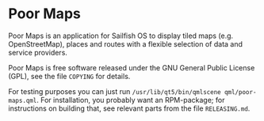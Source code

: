 Poor Maps
=========

Poor Maps is an application for Sailfish OS to display tiled maps (e.g.
OpenStreetMap), places and routes with a flexible selection of data and
service providers.

Poor Maps is free software released under the GNU General Public License
(GPL), see the file `COPYING` for details.

For testing purposes you can just run `/usr/lib/qt5/bin/qmlscene
qml/poor-maps.qml`. For installation, you probably want an RPM-package;
for instructions on building that, see relevant parts from the file
`RELEASING.md`.
